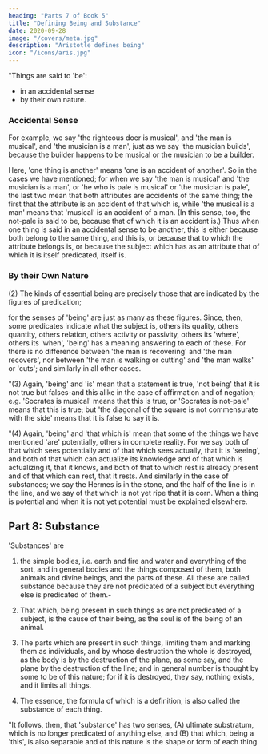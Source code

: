 ```yaml
---
heading: "Parts 7 of Book 5"
title: "Defining Being and Substance"
date: 2020-09-28
image: "/covers/meta.jpg"
description: "Aristotle defines being"
icon: "/icons/aris.jpg"
---
```


"Things are said to 'be':

- in an accidental sense
- by their own nature.


### Accidental Sense

For example, we say 'the righteous doer is musical', and 'the man is musical', and 'the musician is a man', just as we say 'the musician builds', because the builder happens to be musical or the musician to be a builder. 

Here, 'one thing is another' means 'one is an accident of another'. So in the cases we have mentioned; for when we say 'the man is musical' and 'the musician is a man', or 'he who is pale is musical' or 'the musician is pale', the last two mean that both attributes are accidents of the same thing; the first that the attribute is an accident of that which is, while 'the musical is a man' means that 'musical' is an accident of a man. (In this sense, too, the not-pale is said to be, because that of which it is an accident is.) Thus when one thing is said in an accidental sense to be another, this is either because both belong to the same thing, and this is, or because that to which the attribute belongs is, or because the subject which has as an attribute that of which it is itself predicated, itself is.

### By their Own Nature

(2) The kinds of essential being are precisely those that are indicated by the figures of predication; 

for the senses of 'being' are just as many as these figures. Since, then, some predicates indicate what the subject is, others its quality, others quantity, others relation, others activity or passivity, others its 'where', others its 'when', 'being' has a meaning answering to each of these. For there is no difference between 'the man is recovering' and 'the man recovers', nor between 'the man is walking or cutting' and 'the man walks' or 'cuts'; and similarly in all other cases.


"(3) Again, 'being' and 'is' mean that a statement is true, 'not being' that it is not true but falses-and this alike in the case of affirmation and of negation; e.g. 'Socrates is musical' means that this is true, or 'Socrates is not-pale' means that this is true; but 'the diagonal of the square is not commensurate with the side' means that it is false to say it is.

"(4) Again, 'being' and 'that which is' mean that some of the things we have mentioned 'are' potentially, others in complete reality. For we say both of that which sees potentially and of that which sees actually, that it is 'seeing', and both of that which can actualize its knowledge and of that which is actualizing it, that it knows, and both of that to which rest is already present and of that which can rest, that it rests. And similarly in the case of substances; we say the Hermes is in the stone, and the half of the line is in the line, and we say of that which is not yet ripe that it is corn. When a thing is potential and when it is not yet potential must be explained elsewhere.



## Part 8: Substance

'Substances' are

1. the simple bodies, i.e. earth and fire and water and everything of the sort, and in general bodies and the things composed of them, both animals and divine beings, and the parts of these. All these are called substance because they are not predicated of a subject but everything else is predicated of them.-

2. That which, being present in such things as are not predicated of a subject, is the cause of their being, as the soul is of the being of an animal.

3. The parts which are present in such things, limiting them and marking them as individuals, and by whose destruction the whole is destroyed, as the body is by the destruction of the plane, as some say, and the plane by the destruction of the line; and in general number is thought by some to be of this nature; for if it is destroyed, they say, nothing exists, and it limits all things.

4. The essence, the formula of which is a definition, is also called the substance of each thing.

"It follows, then, that 'substance' has two senses, (A) ultimate substratum, which is no longer predicated of anything else, and (B) that which, being a 'this', is also separable and of this nature is the shape or form of each thing.
